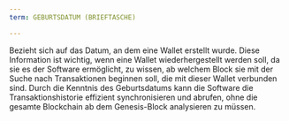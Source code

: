 ```yaml
---
term: GEBURTSDATUM (BRIEFTASCHE)

---
```

Bezieht sich auf das Datum, an dem eine Wallet erstellt wurde. Diese Information ist wichtig, wenn eine Wallet wiederhergestellt werden soll, da sie es der Software ermöglicht, zu wissen, ab welchem Block sie mit der Suche nach Transaktionen beginnen soll, die mit dieser Wallet verbunden sind. Durch die Kenntnis des Geburtsdatums kann die Software die Transaktionshistorie effizient synchronisieren und abrufen, ohne die gesamte Blockchain ab dem Genesis-Block analysieren zu müssen.